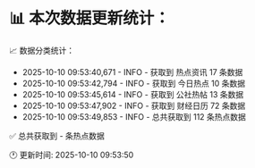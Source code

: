 📊 本次数据更新统计：
==========================

📈 数据分类统计：
- 2025-10-10 09:53:40,671 - INFO - 获取到 热点资讯 17 条数据
- 2025-10-10 09:53:42,794 - INFO - 获取到 今日热点 10 条数据
- 2025-10-10 09:53:45,614 - INFO - 获取到 公社热帖 13 条数据
- 2025-10-10 09:53:47,902 - INFO - 获取到 财经日历 72 条数据
- 2025-10-10 09:53:49,853 - INFO - 总共获取到 112 条热点数据

✅ 总共获取到 - 条热点数据

🕐 更新时间: 2025-10-10 09:53:50
